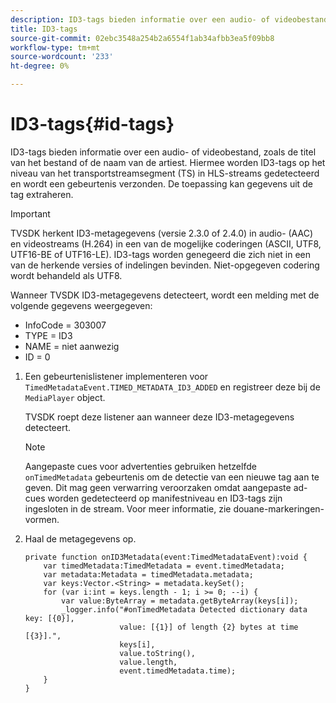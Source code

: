 ```yaml
---
description: ID3-tags bieden informatie over een audio- of videobestand, zoals de titel van het bestand of de naam van de artiest. Hiermee worden ID3-tags op het niveau van het transportstreamsegment (TS) in HLS-streams gedetecteerd en wordt een gebeurtenis verzonden. De toepassing kan gegevens uit de tag extraheren.
title: ID3-tags
source-git-commit: 02ebc3548a254b2a6554f1ab34afbb3ea5f09bb8
workflow-type: tm+mt
source-wordcount: '233'
ht-degree: 0%

---
```


# ID3-tags{#id-tags}

ID3-tags bieden informatie over een audio- of videobestand, zoals de titel van het bestand of de naam van de artiest. Hiermee worden ID3-tags op het niveau van het transportstreamsegment (TS) in HLS-streams gedetecteerd en wordt een gebeurtenis verzonden. De toepassing kan gegevens uit de tag extraheren.

>[!IMPORTANT]
>
>TVSDK herkent ID3-metagegevens (versie 2.3.0 of 2.4.0) in audio- (AAC) en videostreams (H.264) in een van de mogelijke coderingen (ASCII, UTF8, UTF16-BE of UTF16-LE). ID3-tags worden genegeerd die zich niet in een van de herkende versies of indelingen bevinden. Niet-opgegeven codering wordt behandeld als UTF8.

Wanneer TVSDK ID3-metagegevens detecteert, wordt een melding met de volgende gegevens weergegeven:

* InfoCode = 303007
* TYPE = ID3
* NAME = niet aanwezig
* ID = 0

1. Een gebeurtenislistener implementeren voor `TimedMetadataEvent.TIMED_METADATA_ID3_ADDED` en registreer deze bij de `MediaPlayer` object.

   TVSDK roept deze listener aan wanneer deze ID3-metagegevens detecteert.

   >[!NOTE]
   >
   >Aangepaste cues voor advertenties gebruiken hetzelfde `onTimedMetadata` gebeurtenis om de detectie van een nieuwe tag aan te geven. Dit mag geen verwarring veroorzaken omdat aangepaste ad-cues worden gedetecteerd op manifestniveau en ID3-tags zijn ingesloten in de stream. Voor meer informatie, zie douane-markeringen-vormen.

1. Haal de metagegevens op.

   ```
   private function onID3Metadata(event:TimedMetadataEvent):void { 
       var timedMetadata:TimedMetadata = event.timedMetadata; 
       var metadata:Metadata = timedMetadata.metadata; 
       var keys:Vector.<String> = metadata.keySet(); 
       for (var i:int = keys.length - 1; i >= 0; --i) { 
           var value:ByteArray = metadata.getByteArray(keys[i]); 
           _logger.info("#onTimedMetadata Detected dictionary data key: [{0}],  
                        value: [{1}] of length {2} bytes at time [{3}].",  
                        keys[i],  
                        value.toString(),  
                        value.length,  
                        event.timedMetadata.time); 
       } 
   } 
   ```
